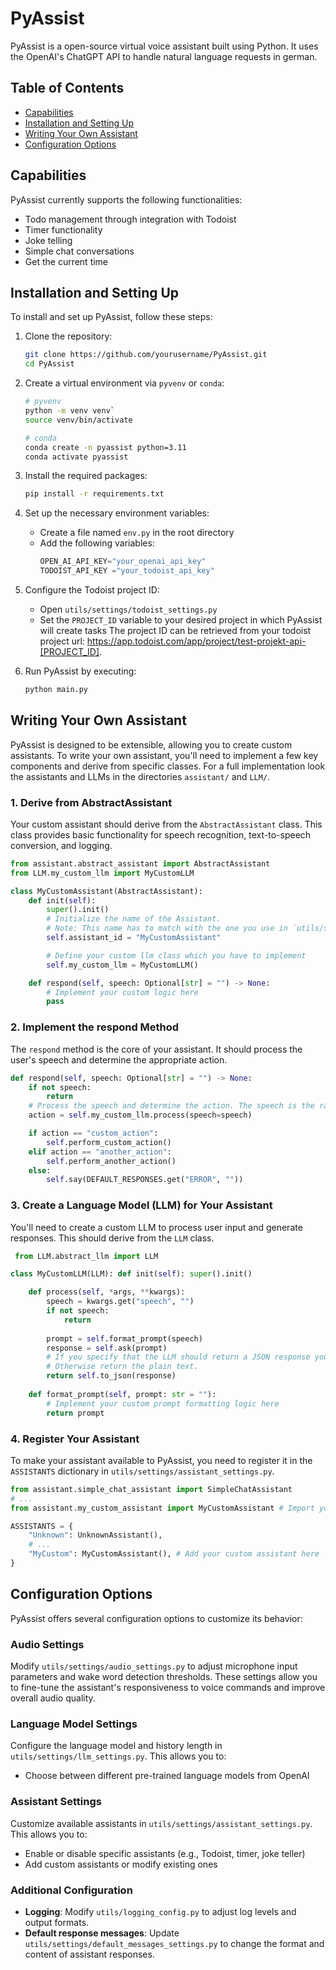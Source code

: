 # PyAssist
PyAssist is a open-source virtual voice assistant built using Python. It uses the OpenAI's ChatGPT API to handle natural language requests in german.

## Table of Contents

- [Capabilities](#capabilities)
- [Installation and Setting Up](#installation-and-setting-up)
- [Writing Your Own Assistant](#writing-your-own-assistant)
- [Configuration Options](#configuration-options)


## Capabilities

PyAssist currently supports the following functionalities:

- Todo management through integration with Todoist
- Timer functionality
- Joke telling
- Simple chat conversations
- Get the current time


## Installation and Setting Up

To install and set up PyAssist, follow these steps:

1. Clone the repository: 
    ```bash
    git clone https://github.com/yourusername/PyAssist.git
    cd PyAssist
    ```
2. Create a virtual environment via `pyvenv` or `conda`: 
    ```bash
    # pyvenv
    python -m venv venv` 
    source venv/bin/activate

    # conda
    conda create -n pyassist python=3.11
    conda activate pyassist
    ```

3. Install the required packages:
    ```bash
    pip install -r requirements.txt
    ```

4. Set up the necessary environment variables:
    - Create a file named `env.py` in the root directory
    - Add the following variables:
        ```python
        OPEN_AI_API_KEY="your_openai_api_key"
        TODOIST_API_KEY ="your_todoist_api_key"
        ```

5. Configure the Todoist project ID:
    - Open `utils/settings/todoist_settings.py`
    - Set the `PROJECT_ID` variable to your desired project in which PyAssist will create tasks
    The project ID can be retrieved from your todoist project url: https://app.todoist.com/app/project/test-projekt-api-[PROJECT_ID].

6. Run PyAssist by executing:
    ```bash
    python main.py
    ```

## Writing Your Own Assistant

PyAssist is designed to be extensible, allowing you to create custom assistants. To write your own assistant, you'll need to implement a few key components and derive from specific classes. 
For a full implementation look the assistants and LLMs in the directories `assistant/` and `LLM/`.

### 1. Derive from AbstractAssistant

Your custom assistant should derive from the `AbstractAssistant` class. This class provides basic functionality for speech recognition, text-to-speech conversion, and logging.

```python
from assistant.abstract_assistant import AbstractAssistant
from LLM.my_custom_llm import MyCustomLLM

class MyCustomAssistant(AbstractAssistant): 
    def init(self): 
        super().init() 
        # Initialize the name of the Assistant.
        # Note: This name has to match with the one you use in `utils/settings/assistant_settings.py`!
        self.assistant_id = "MyCustomAssistant" 

        # Define your custom llm class which you have to implement
        self.my_custom_llm = MyCustomLLM()

    def respond(self, speech: Optional[str] = "") -> None:
        # Implement your custom logic here
        pass
```

### 2. Implement the respond Method

The `respond` method is the core of your assistant. It should process the user's speech and determine the appropriate action.

```python
def respond(self, speech: Optional[str] = "") -> None: 
    if not speech: 
        return
    # Process the speech and determine the action. The speech is the raw text spoken by the user.
    action = self.my_custom_llm.process(speech=speech)

    if action == "custom_action":
        self.perform_custom_action()
    elif action == "another_action":
        self.perform_another_action()
    else:
        self.say(DEFAULT_RESPONSES.get("ERROR", ""))
```


### 3. Create a Language Model (LLM) for Your Assistant

You'll need to create a custom LLM to process user input and generate responses. This should derive from the `LLM` class.

```python
 from LLM.abstract_llm import LLM

class MyCustomLLM(LLM): def init(self): super().init()

    def process(self, *args, **kwargs):
        speech = kwargs.get("speech", "")
        if not speech:
            return
        
        prompt = self.format_prompt(speech)
        response = self.ask(prompt)
        # If you specify that the LLM should return a JSON response you should to the self.to_json() function. 
        # Otherwise return the plain text.
        return self.to_json(response)
        
    def format_prompt(self, prompt: str = ""):
        # Implement your custom prompt formatting logic here
        return prompt
```

### 4. Register Your Assistant

To make your assistant available to PyAssist, you need to register it in the `ASSISTANTS` dictionary in `utils/settings/assistant_settings.py`.
```python
from assistant.simple_chat_assistant import SimpleChatAssistant
# ...
from assistant.my_custom_assistant import MyCustomAssistant # Import your custom assistant

ASSISTANTS = { 
    "Unknown": UnknownAssistant(), 
    # ...
    "MyCustom": MyCustomAssistant(), # Add your custom assistant here 
}

```

## Configuration Options

PyAssist offers several configuration options to customize its behavior:

### Audio Settings

Modify `utils/settings/audio_settings.py` to adjust microphone input parameters and wake word detection thresholds. These settings allow you to fine-tune the assistant's responsiveness to voice commands and improve overall audio quality.

### Language Model Settings

Configure the language model and history length in `utils/settings/llm_settings.py`. This allows you to:

- Choose between different pre-trained language models from OpenAI


### Assistant Settings

Customize available assistants in `utils/settings/assistant_settings.py`. This allows you to:

- Enable or disable specific assistants (e.g., Todoist, timer, joke teller)
- Add custom assistants or modify existing ones

### Additional Configuration

- **Logging**: Modify `utils/logging_config.py` to adjust log levels and output formats.
- **Default response messages**: Update `utils/settings/default_messages_settings.py` to change the format and content of assistant responses.